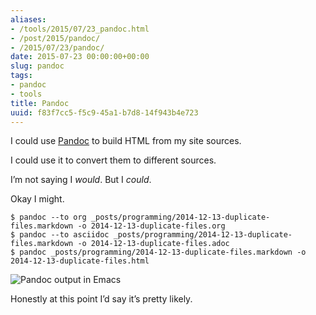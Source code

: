 ```yaml
---
aliases:
- /tools/2015/07/23_pandoc.html
- /post/2015/pandoc/
- /2015/07/23/pandoc/
date: 2015-07-23 00:00:00+00:00
slug: pandoc
tags:
- pandoc
- tools
title: Pandoc
uuid: f83f7cc5-f5c9-45a1-b7d8-14f943b4e723
---
```

I could use [Pandoc](http://pandoc.org/) to build HTML from my site
sources.

I could use it to convert them to different sources.

I’m not saying I *would*. But I *could*.

Okay I might.

    $ pandoc --to org _posts/programming/2014-12-13-duplicate-files.markdown -o 2014-12-13-duplicate-files.org
    $ pandoc --to asciidoc _posts/programming/2014-12-13-duplicate-files.markdown -o 2014-12-13-duplicate-files.adoc
    $ pandoc _posts/programming/2014-12-13-duplicate-files.markdown -o 2014-12-13-duplicate-files.html

![Pandoc output in Emacs](emacs-pandoc.png)

Honestly at this point I’d say it’s pretty likely.